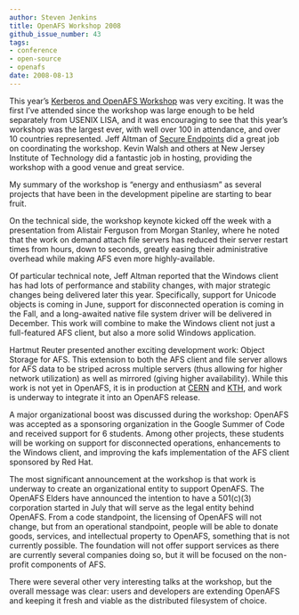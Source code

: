 ```yaml
---
author: Steven Jenkins
title: OpenAFS Workshop 2008
github_issue_number: 43
tags:
- conference
- open-source
- openafs
date: 2008-08-13
---
```


This year’s [Kerberos and OpenAFS Workshop](http://workshop.openafs.org/afsbpw08/) was very exciting. It was the first I’ve attended since the workshop was large enough to be held separately from USENIX LISA, and it was encouraging to see that this year’s workshop was the largest ever, with well over 100 in attendance, and over 10 countries represented. Jeff Altman of [Secure Endpoints](http://www.secure-endpoints.com) did a great job on coordinating the workshop. Kevin Walsh and others at New Jersey Institute of Technology did a fantastic job in hosting, providing the workshop with a good venue and great service.

My summary of the workshop is “energy and enthusiasm” as several projects that have been in the development pipeline are starting to bear fruit.

On the technical side, the workshop keynote kicked off the week with a presentation from Alistair Ferguson from Morgan Stanley, where he noted that the work on demand attach file servers has reduced their server restart times from hours, down to seconds, greatly easing their administrative overhead while making AFS even more highly-available.

Of particular technical note, Jeff Altman reported that the Windows client has had lots of performance and stability changes, with major strategic changes being delivered later this year. Specifically, support for Unicode objects is coming in June, support for disconnected operation is coming in the Fall, and a long-awaited native file system driver will be delivered in December. This work will combine to make the Windows client not just a full-featured AFS client, but also a more solid Windows application.

Hartmut Reuter presented another exciting development work: Object Storage for AFS. This extension to both the AFS client and file server allows for AFS data to be striped across multiple servers (thus allowing for higher network utilization) as well as mirrored (giving higher availability). While this work is not yet in OpenAFS, it is in production at [CERN](https://home.cern/) and [KTH](https://www.kth.se/), and work is underway to integrate it into an OpenAFS release.

A major organizational boost was discussed during the workshop: OpenAFS was accepted as a sponsoring organization in the Google Summer of Code and received support for 6 students. Among other projects, these students will be working on support for disconnected operations, enhancements to the Windows client, and improving the kafs implementation of the AFS client sponsored by Red Hat.

The most significant announcement at the workshop is that work is underway to create an organizational entity to support OpenAFS. The OpenAFS Elders have announced the intention to have a 501(c)(3) corporation started in July that will serve as the legal entity behind OpenAFS. From a code standpoint, the licensing of OpenAFS will not change, but from an operational standpoint, people will be able to donate goods, services, and intellectual property to OpenAFS, something that is not currently possible. The foundation will not offer support services as there are currently several companies doing so, but it will be focused on the non-profit components of AFS.

There were several other very interesting talks at the workshop, but the overall message was clear: users and developers are extending OpenAFS and keeping it fresh and viable as the distributed filesystem of choice.

